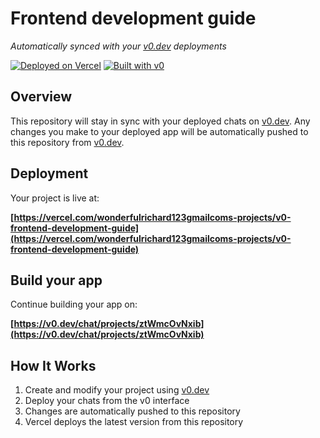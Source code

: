 # Frontend development guide

*Automatically synced with your [v0.dev](https://v0.dev) deployments*

[![Deployed on Vercel](https://img.shields.io/badge/Deployed%20on-Vercel-black?style=for-the-badge&logo=vercel)](https://vercel.com/wonderfulrichard123gmailcoms-projects/v0-frontend-development-guide)
[![Built with v0](https://img.shields.io/badge/Built%20with-v0.dev-black?style=for-the-badge)](https://v0.dev/chat/projects/ztWmcOvNxib)

## Overview

This repository will stay in sync with your deployed chats on [v0.dev](https://v0.dev).
Any changes you make to your deployed app will be automatically pushed to this repository from [v0.dev](https://v0.dev).

## Deployment

Your project is live at:

**[https://vercel.com/wonderfulrichard123gmailcoms-projects/v0-frontend-development-guide](https://vercel.com/wonderfulrichard123gmailcoms-projects/v0-frontend-development-guide)**

## Build your app

Continue building your app on:

**[https://v0.dev/chat/projects/ztWmcOvNxib](https://v0.dev/chat/projects/ztWmcOvNxib)**

## How It Works

1. Create and modify your project using [v0.dev](https://v0.dev)
2. Deploy your chats from the v0 interface
3. Changes are automatically pushed to this repository
4. Vercel deploys the latest version from this repository
